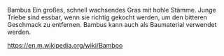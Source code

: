 Bambus
Ein großes, schnell wachsendes Gras mit hohle Stämme. Junge Triebe sind essbar, wenn sie richtig gekocht werden, um den bitteren Geschmack zu entfernen. Bambus kann auch als Baumaterial verwendet werden.

https://en.m.wikipedia.org/wiki/Bamboo
